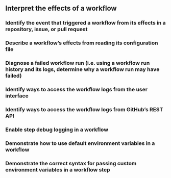 ## Interpret the effects of a workflow

### Identify the event that triggered a workflow from its effects in a repository, issue, or pull request



### Describe a workflow’s effects from reading its configuration file



### Diagnose a failed workflow run (i.e. using a workflow run history and its logs, determine why a workflow run may have failed)



### Identify ways to access the workflow logs from the user interface



### Identify ways to access the workflow logs from GitHub’s REST API



### Enable step debug logging in a workflow



### Demonstrate how to use default environment variables in a workflow



### Demonstrate the correct syntax for passing custom environment variables in a workflow step
